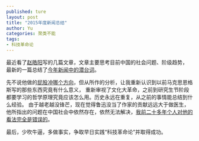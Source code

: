 ```yaml
---
published: ture
layout: post
title: "2015年度新闻总结"
author: Yu
categories: 聚类不能
tags:
- 科技革命论 
---
```


最近看了[赵皓阳](http://weibo.com/zhaohaoy?is_all=1)写的几篇文章，文章主要思考目前中国的社会问题、阶级趋势，
最新的一篇总结了[今年新闻中的潜台词](http://mp.weixin.qq.com/s?__biz=MjM5NzE2NTY0Ng==&mid=401273364&idx=1&sn=72c6b013cfda2bf021abfb9b707f0bcc#rd)。

先不说他做的[屁股冲哪个方向]( "后台是哪里")，但从所作的分析，让我重新认识到以前马克思恩格斯写的那些东西究竟有什么意义，
重新审视了文化大革命，之前到研究生节阶段都要学习的哲学原理究竟应该怎么用。历史永远在重复，从之前的事情能总结到什么经验。
由于越老越没锋芒，现在觉得鲁迅没当了作家的贡献远远大于做医生，他所指出的问题在中国社会中依然存在，依然无法解决，<u>我前二十多年个人对他的看法完全是错误的</u>。

最后，少吹牛逼，多做事实，争取早日实践<q>科技革命论</q>并取得成功。
